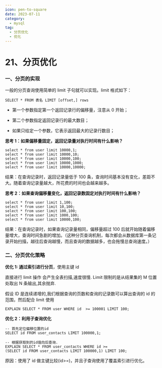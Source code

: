 ```yaml
---
icon: pen-to-square
date: 2023-07-11
category:
  - mysql
tag:
  - 分页优化
  - 优化
---
```


# 21、分页优化



### 一、分页的实现

一般的分页查询使用简单的 limit 子句就可以实现。limit 格式如下：

```
SELECT * FROM 表名 LIMIT [offset,] rows
```

- 第一个参数指定第一个返回记录行的偏移量，注意从 0 开始；

- 第二个参数指定返回记录行的最大数目；

- 如果只给定一个参数，它表示返回最大的记录行数目；

**思考 1：如果偏移量固定，返回记录量对执行时间有什么影响？**

```
select * from user limit 10000,1;
select * from user limit 10000,10;
select * from user limit 10000,100;
select * from user limit 10000,1000;
select * from user limit 10000,10000;
```

结果：在查询记录时，返回记录量低于 100 条，查询时间基本没有变化，差距不大。随着查询记录量越大，所花费的时间也会越来越多。

**思考 2：如果查询偏移量变化，返回记录数固定对执行时间有什么影响？**

```
select * from user limit 1,100;
select * from user limit 10,100;
select * from user limit 100,100;
select * from user limit 1000,100;
select * from user limit 10000,100;
```

结果：在查询记录时，如果查询记录量相同，偏移量超过 100 后就开始随着偏移量增大，查询时间急剧的增加。（这种分页查询机制，每次都会从数据库第一条记录开始扫描，越往后查询越慢，而且查询的数据越多，也会拖慢总查询速度。）



### 二、分页优化策略

**优化 1: 通过索引进行分页**，使用主键 id

直接进行 limit 操作 会产生全表扫描,速度很慢. Limit 限制的是从结果集的 M 位置处取出 N 条输出,其余抛弃.

假设 ID 是连续递增的,我们根据查询的页数和查询的记录数可以算出查询的 id 的范围，然后配合 limit 使用

```
EXPLAIN SELECT * FROM user WHERE id  >= 100001 LIMIT 100;
```

**优化 2：利用子查询优化**

```
-- 首先定位偏移位置的id
SELECT id FROM user_contacts LIMIT 100000,1;

-- 根据获取到的id值向后查询.
EXPLAIN SELECT * FROM user_contacts WHERE id >=
(SELECT id FROM user_contacts LIMIT 100000,1) LIMIT 100;
```

原因：使用了 id 做主键比较(id>=)，并且子查询使用了覆盖索引进行优化。

